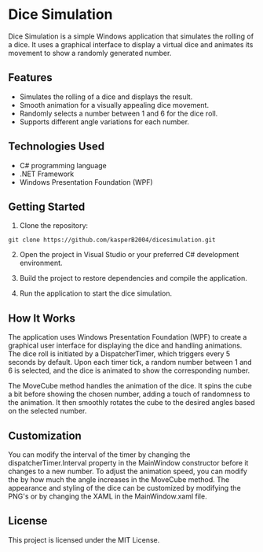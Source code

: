 # Dice Simulation

Dice Simulation is a simple Windows application that simulates the rolling of a dice. It uses a graphical interface to display a virtual dice and animates its movement to show a randomly generated number.

## Features

- Simulates the rolling of a dice and displays the result.
- Smooth animation for a visually appealing dice movement.
- Randomly selects a number between 1 and 6 for the dice roll.
- Supports different angle variations for each number.

## Technologies Used

- C# programming language
- .NET Framework
- Windows Presentation Foundation (WPF)

## Getting Started

1. Clone the repository:

```shell
git clone https://github.com/kasperB2004/dicesimulation.git
```
2. Open the project in Visual Studio or your preferred C# development environment.

3. Build the project to restore dependencies and compile the application.

4. Run the application to start the dice simulation.

## How It Works
The application uses Windows Presentation Foundation (WPF) to create a graphical user interface for displaying the dice and handling animations. The dice roll is initiated by a DispatcherTimer, which triggers every 5 seconds by default. Upon each timer tick, a random number between 1 and 6 is selected, and the dice is animated to show the corresponding number.

The MoveCube method handles the animation of the dice. It spins the cube a bit before showing the chosen number, adding a touch of randomness to the animation. It then smoothly rotates the cube to the desired angles based on the selected number.

## Customization
You can modify the interval of the timer by changing the dispatcherTimer.Interval property in the MainWindow constructor before it changes to a new number.
To adjust the animation speed, you can modify the by how much the angle increases in the MoveCube method. 
The appearance and styling of the dice can be customized by modifying the PNG's or by changing the XAML in the MainWindow.xaml file.

## License
This project is licensed under the MIT License.
